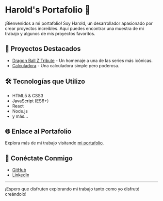# Harold's Portafolio 🚀

¡Bienvenidos a mi portafolio! Soy Harold, un desarrollador apasionado por crear proyectos increíbles. Aquí puedes encontrar una muestra de mi trabajo y algunos de mis proyectos favoritos.

## 🎨 Proyectos Destacados

- [Dragon Ball Z Tribute](https://haroldsg.github.io/Dragon-ball-z-responsive/) - Un homenaje a una de las series más icónicas.
- [Calculadora](https://haroldsg.github.io/Calculadora/) - Una calculadora simple pero poderosa.

## 🛠️ Tecnologías que Utilizo

- HTML5 & CSS3
- JavaScript (ES6+)
- React
- Node.js
- y más...

## 🌐 Enlace al Portafolio

Explora más de mi trabajo visitando [mi portafolio](https://haroldsg.github.io/Portafolio/).

## 🤝 Conéctate Conmigo

- [GitHub](https://github.com/haroldsg)
- [LinkedIn](https://www.linkedin.com/in/harold-franco-b659132b6/)

---

¡Espero que disfruten explorando mi trabajo tanto como yo disfruté creándolo!

